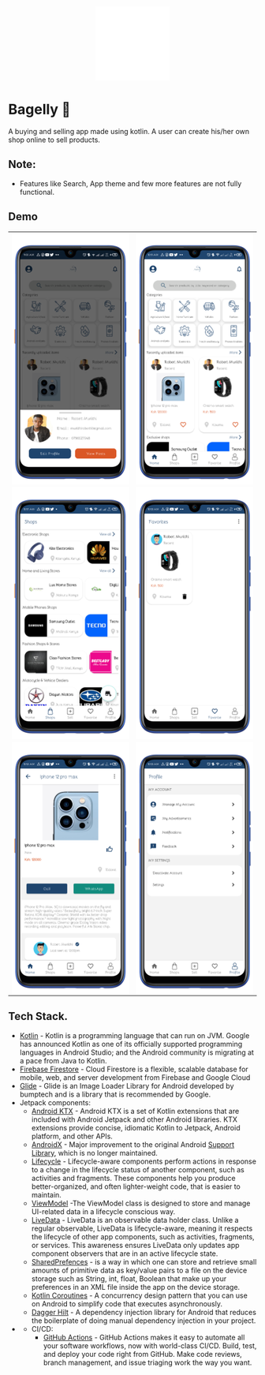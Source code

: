 <p align="center"><img src="screens/logo_transparent.png" alt="Bagelly" height="150px"></p>

# Bagelly 🛒
A buying and selling app made using kotlin. A user can create his/her own shop online to sell products.

## Note:
- Features like Search, App theme and few more features are not fully functional.

## Demo
<center>
  <table>
    <tr>
        <td><img width="300px" align="left" src="screens/account.png" /></td>
        <td><img width="300px" align="left" src="screens/home.png" /></td>   
    </tr>  
    <tr>
         <td><img width="300px" align="left" src="screens/shops.png" /></td>
        <td><img width="300px" align="left" src="screens/favs.png" /></td>  
    </tr>
    <tr>
         <td><img width="300px" align="left" src="screens/post.png" /></td>
        <td><img width="300px" align="left" src="screens/profile.png" /></td>  
    </tr>
  </table>
</center>

## Tech Stack.
- [Kotlin](https://developer.android.com/kotlin) - Kotlin is a programming language that can run on JVM. Google has announced Kotlin as one of its officially supported programming languages in Android Studio; and the Android community is migrating at a pace from Java to Kotlin.
- [Firebase Firestore](https://firebase.google.com/docs/firestore) - Cloud Firestore is a flexible, scalable database for mobile, web, and server development from Firebase and Google Cloud
- [Glide](https://github.com/bumptech/glide) -  Glide is an Image Loader Library for Android developed by bumptech and is a library that is recommended by Google.
- Jetpack components:
    - [Android KTX](https://developer.android.com/kotlin/ktx.html) - Android KTX is a set of Kotlin extensions that are included with Android Jetpack and other Android libraries. KTX extensions provide concise, idiomatic Kotlin to Jetpack, Android platform, and other APIs.
    - [AndroidX](https://developer.android.com/jetpack/androidx) - Major improvement to the original Android [Support Library](https://developer.android.com/topic/libraries/support-library/index), which is no longer maintained.
    - [Lifecycle](https://developer.android.com/topic/libraries/architecture/lifecycle) - Lifecycle-aware components perform actions in response to a change in the lifecycle status of another component, such as activities and fragments. These components help you produce better-organized, and often lighter-weight code, that is easier to maintain.
    - [ViewModel](https://developer.android.com/topic/libraries/architecture/viewmodel) -The ViewModel class is designed to store and manage UI-related data in a lifecycle conscious way.
    - [LiveData](https://developer.android.com/topic/libraries/architecture/livedata) - LiveData is an observable data holder class. Unlike a regular observable, LiveData is lifecycle-aware, meaning it respects the lifecycle of other app components, such as activities, fragments, or services. This awareness ensures LiveData only updates app component observers that are in an active lifecycle state.
    - [SharedPrefences](https://developer.android.com/reference/android/content/SharedPreferences) - is a way in which one can store and retrieve small amounts of primitive data as key/value pairs to a file on the device storage such as String, int, float, Boolean that make up your preferences in an XML file inside the app on the device storage.
    - [Kotlin Coroutines](https://developer.android.com/kotlin/coroutines) - A concurrency design pattern that you can use on Android to simplify code that executes asynchronously.
    - [Dagger Hilt](https://developer.android.com/training/dependency-injection/hilt-android) - A dependency injection library for Android that reduces the boilerplate of doing manual dependency injection in your project.
- - CI/CD:
    - [GitHub Actions](https://github.com/features/actions) - GitHub Actions makes it easy to automate all your software workflows, now with world-class CI/CD. Build, test, and deploy your code right from GitHub. Make code reviews, branch management, and issue triaging work the way you want.

